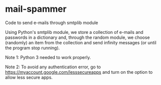 # mail-spammer
Code to send e-mails through smtplib module

Using Python's smtplib module, we store a collection of e-mails and passwords in a dictionary and, through the random module,
we choose (randomly) an item from the collection and send infinity messages (or until the program stop running).

Note 1: Python 3 needed to work properly.

Note 2: To avoid any authentication error, go to https://myaccount.google.com/lesssecureapps and turn on the option to allow less secure apps. 
